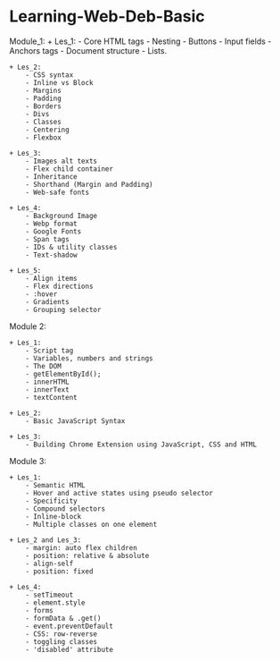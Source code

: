 # Learning-Web-Deb-Basic
Module_1: 
    + Les_1:
        - Core HTML tags
        - Nesting
        - Buttons
        - Input fields
        - Anchors tags
        - Document structure
        - Lists.

    + Les_2: 
        - CSS syntax
        - Inline vs Block
        - Margins
        - Padding
        - Borders
        - Divs
        - Classes
        - Centering
        - Flexbox
    
    + Les_3: 
        - Images alt texts
        - Flex child container
        - Inheritance
        - Shorthand (Margin and Padding)
        - Web-safe fonts
    
    + Les_4: 
        - Background Image
        - Webp format
        - Google Fonts
        - Span tags
        - IDs & utility classes
        - Text-shadow

    + Les_5: 
        - Align items
        - Flex directions
        - :hover
        - Gradients
        - Grouping selector

Module 2:

    + Les_1:
        - Script tag
        - Variables, numbers and strings
        - The DOM
        - getElementById();
        - innerHTML
        - innerText
        - textContent
    
    + Les_2:
        - Basic JavaScript Syntax

    + Les_3:
        - Building Chrome Extension using JavaScript, CSS and HTML

Module 3:

    + Les_1:
        - Semantic HTML
        - Hover and active states using pseudo selector
        - Specificity
        - Compound selectors
        - Inline-block
        - Multiple classes on one element
    
    + Les_2 and Les_3:
        - margin: auto flex children
        - position: relative & absolute
        - align-self
        - position: fixed
    
    + Les_4:
        - setTimeout
        - element.style
        - forms
        - formData & .get()
        - event.preventDefault
        - CSS: row-reverse
        - toggling classes
        - 'disabled' attribute